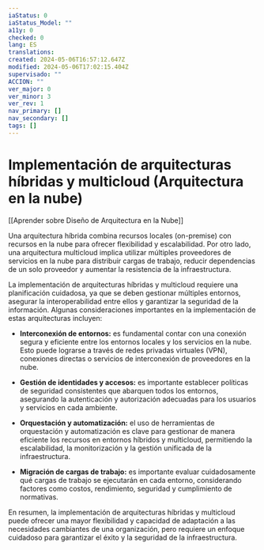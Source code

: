 ```yaml
---
iaStatus: 0
iaStatus_Model: ""
a11y: 0
checked: 0
lang: ES
translations: 
created: 2024-05-06T16:57:12.647Z
modified: 2024-05-06T17:02:15.404Z
supervisado: ""
ACCION: ""
ver_major: 0
ver_minor: 3
ver_rev: 1
nav_primary: []
nav_secondary: []
tags: []
---
```

# Implementación de arquitecturas híbridas y multicloud (Arquitectura en la nube)

[[Aprender sobre Diseño de Arquitectura en la Nube]]

Una arquitectura híbrida combina recursos locales (on-premise) con recursos en la nube para ofrecer flexibilidad y escalabilidad. Por otro lado, una arquitectura multicloud implica utilizar múltiples proveedores de servicios en la nube para distribuir cargas de trabajo, reducir dependencias de un solo proveedor y aumentar la resistencia de la infraestructura.

La implementación de arquitecturas híbridas y multicloud requiere una planificación cuidadosa, ya que se deben gestionar múltiples entornos, asegurar la interoperabilidad entre ellos y garantizar la seguridad de la información. Algunas consideraciones importantes en la implementación de estas arquitecturas incluyen:

- **Interconexión de entornos:** es fundamental contar con una conexión segura y eficiente entre los entornos locales y los servicios en la nube. Esto puede lograrse a través de redes privadas virtuales (VPN), conexiones directas o servicios de interconexión de proveedores en la nube.

- **Gestión de identidades y accesos:** es importante establecer políticas de seguridad consistentes que abarquen todos los entornos, asegurando la autenticación y autorización adecuadas para los usuarios y servicios en cada ambiente.

- **Orquestación y automatización:** el uso de herramientas de orquestación y automatización es clave para gestionar de manera eficiente los recursos en entornos híbridos y multicloud, permitiendo la escalabilidad, la monitorización y la gestión unificada de la infraestructura.

- **Migración de cargas de trabajo:** es importante evaluar cuidadosamente qué cargas de trabajo se ejecutarán en cada entorno, considerando factores como costos, rendimiento, seguridad y cumplimiento de normativas.

En resumen, la implementación de arquitecturas híbridas y multicloud puede ofrecer una mayor flexibilidad y capacidad de adaptación a las necesidades cambiantes de una organización, pero requiere un enfoque cuidadoso para garantizar el éxito y la seguridad de la infraestructura.
